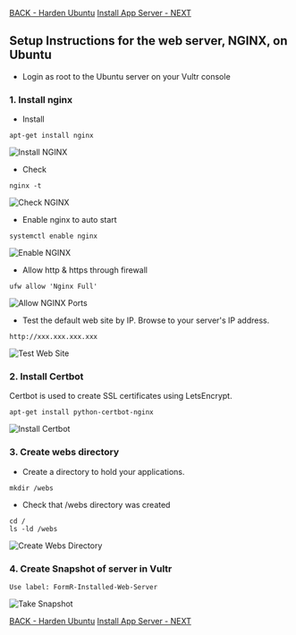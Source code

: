 <a class="page-back" href="/#/Setup/fr0302_Setup-Hardening-Ubuntu.md"  >BACK - Harden Ubuntu</a>
<a class="page-next" href="/#/Setup/fr0304_Setup-App-Server-Ubuntu.md" >Install App Server - NEXT</a>

## Setup Instructions for the web server, NGINX, on Ubuntu

 - Login as root to the Ubuntu server on your Vultr console

### 1. Install nginx
- Install
```
apt-get install nginx
```

![Install NGINX](./images/fr0303-01_Ubuntu-install-nginx.png "Install NGINX")

- Check
```
nginx -t
```

![Check NGINX](./images/fr0303-02_Ubuntu-check-nginx.png "Check NGINX")

- Enable nginx to auto start
```
systemctl enable nginx
```

![Enable NGINX](./images/fr0303-03_Ubuntu-enable-nginx.png "Enable NGINX")

- Allow http & https through firewall
```
ufw allow 'Nginx Full'
```

![Allow NGINX Ports](./images/fr0303-04_Ubuntu-allow-nginx-ports.png "Allow NGINX Ports")

- Test the default web site by IP. Browse to your server's IP address.
```
http://xxx.xxx.xxx.xxx
```

![Test Web Site](./images/fr0303-05_Ubuntu-test-web-site.png "Test Web Site")

### 2. Install Certbot

Certbot is used to create SSL certificates using LetsEncrypt.

```
apt-get install python-certbot-nginx
```

![Install Certbot](./images/fr0303-06_Ubuntu-install-certbot.png "Install Certbot")


### 3. Create webs directory

- Create a directory to hold your applications.
```
mkdir /webs
```

- Check that /webs directory was created
```
cd /
ls -ld /webs
```

![Create Webs Directory](./images/fr0303-07_Ubuntu-create-webs-directory.png "Create Webs Directory")

### 4. Create Snapshot of server in Vultr
```
Use label: FormR-Installed-Web-Server
```

![Take Snapshot](./images/fr0303-08_Ubuntu-take-snapshot.png "Take Snapshot")

<!--
### Next Step - Install Application Server: 
## [Install App Server](../Setup/fr0304_Setup-App-Server-Ubuntu.md)
-->

<a class="page-back" href="/#/Setup/fr0302_Setup-Hardening-Ubuntu.md"  >BACK - Harden Ubuntu</a>
<a class="page-next" href="/#/Setup/fr0304_Setup-App-Server-Ubuntu.md" >Install App Server - NEXT</a>
